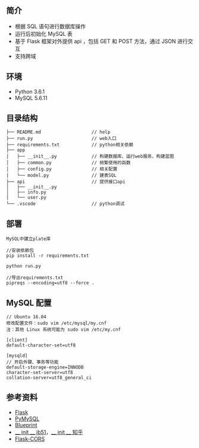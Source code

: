 ## 简介

- 根据 SQL 语句进行数据库操作
- 运行后初始化 MySQL 表
- 基于 Flask 框架对外提供 api ，包括 GET 和 POST 方法，通过 JSON 进行交互
- 支持跨域

## 环境

- Python 3.6.1
- MySQL 5.6.11

## 目录结构

```
├── README.md                   // help
├── run.py                      // web入口
├── requirements.txt            // python相关依赖
├── app                         
│   ├── __init__.py             // 构建数据库、运行web服务、构建蓝图
│   ├── common.py               // 频繁使用的函数
│   ├── config.py               // 相关配置
│   └── model.py                // 建表SQL
├── api                         // 提供接口api
│   ├── __init__.py             
│   ├── info.py                 
│   └── user.py                 
└── .vscode                     // python调试
```

## 部署

```
MySQL中建立plate库

//安装依赖包
pip install -r requirements.txt

python run.py

//导出requirements.txt
pipreqs --encoding=utf8 --force .
```

## MySQL 配置

```
// Ubuntu 16.04
修改配置文件：sudo vim /etc/mysql/my.cnf
注：其他 Linux 系统可能为 sudo vim /etc/my.cnf

[client]
default-character-set=utf8

[mysqld]
// 开启外键、事务等功能
default-storage-engine=INNODB
character-set-server=utf8
collation-server=utf8_general_ci
```

## 参考资料

- [Flask](http://docs.jinkan.org/docs/flask/)
- [PyMySQL](http://www.runoob.com/python3/python3-mysql.html)
- [Blueprint](http://python.usyiyi.cn/documents/flask_011_ch/blueprints.html)
- [__ init __ jb51](http://www.jb51.net/article/87080.htm)，[__ init __ 知乎](https://www.zhihu.com/question/28688151)
- [Flask-CORS](https://codinglonglong.github.io/posts/flask-corsjie-jue-ajaxkua-yu-qing-qiu-wen-ti/)